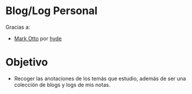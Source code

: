 # Blog/Log Personal

Gracias a:
  - [Mark Otto](https://github.com/mdo) por [hyde]((https://github.com/poole/hyde))

# Objetivo
- Recoger las anotaciones de los temás que estudio, además de ser una colección de blogs y logs de mis notas.